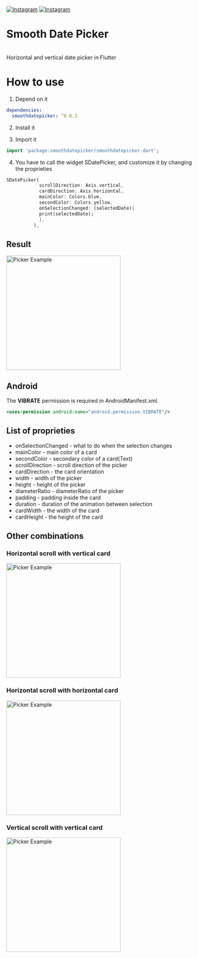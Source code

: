 
[![Instagram](https://img.shields.io/twitter/url?label=Follow%20@rizeavladdev&logo=twitter&style=social&url=https%3A%2F%2Fwww.instagram.com%2Frizeavladdev%2F)](https://twitter.com/rizeavladdev)
[![Instagram](https://img.shields.io/twitter/url?label=Follow%20@rizeavladdev&logo=instagram&style=social&url=https%3A%2F%2Fwww.instagram.com%2Frizeavladdev%2F)](https://www.instagram.com/rizeavladdev/)
# Smooth Date Picker

<br>
Horizontal and vertical date picker in  Flutter




# How to use

1. Depend on it
```yaml
dependencies:
  smoothdatepicker: ^0.0.3
```
2. Install it

3. Import it

```dart
import 'package:smoothdatepicker/smoothdatepicker.dart';
```

4. You have to call the widget SDatePicker, and customize it by changing the proprieties

```dart
SDatePicker(
            scrollDirection: Axis.vertical,
            cardDirection: Axis.horizontal,
            mainColor: Colors.blue,
            secondColor: Colors.yellow,
            onSelectionChanged: (selectedDate){
            print(selectedDate);
            },
          ),
```
## Result

<img width="300" alt="Picker Example" src="https://raw.githubusercontent.com/VladRizea/referenceimages/master/example.gif">

## Android

The **VIBRATE** permission is required in AndroidManifest.xml.
```XML
<uses-permission android:name="android.permission.VIBRATE"/>
```


## List of proprieties

* onSelectionChanged - what to do when the selection changes
* mainColor - main color of a card
* secondColor - secondary color of a card(Text)
* scrollDirection - scroll direction of the picker
* cardDirection - the card orientation
* width - width of the picker
* height - height of the picker
* diameterRatio - diameterRatio of the picker
* padding - padding inside the card
* duration - duration of the animation between selection
* cardWidth - the width of the card
* cardHeight - the height of the card

## Other combinations
### Horizontal scroll with vertical card
<img width="300" alt="Picker Example" src="https://raw.githubusercontent.com/VladRizea/referenceimages/master/horizontal%20but%20vertical.jpg">

### Horizontal scroll with horizontal card
<img width="300" alt="Picker Example" src="https://raw.githubusercontent.com/VladRizea/referenceimages/master/horizontal%20horizontal.jpg">

### Vertical scroll with vertical card
<img width="300" alt="Picker Example" src="https://raw.githubusercontent.com/VladRizea/referenceimages/master/vertical%20vertical.jpg">


